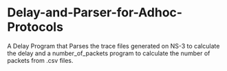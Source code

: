 # Delay-and-Parser-for-Adhoc-Protocols
A Delay Program that Parses the trace files generated on NS-3 to calculate the delay and a number_of_packets program to calculate the number of packets from .csv files.
